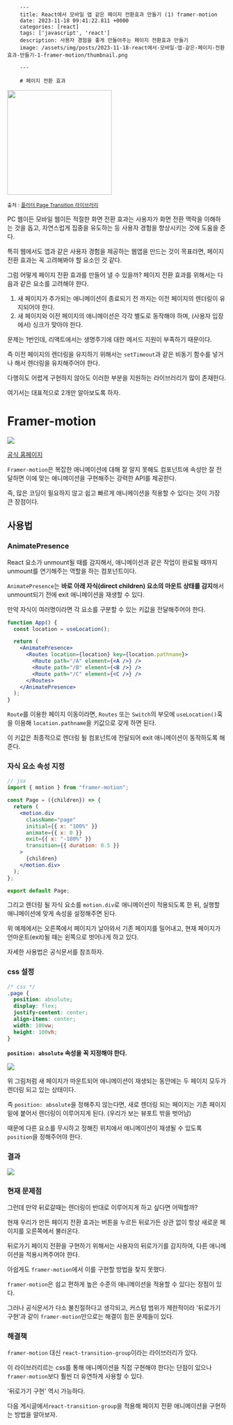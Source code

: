 

        ---
        title: React에서 모바일 앱 같은 페이지 전환효과 만들기 (1) framer-motion
        date: 2023-11-18 09:41:22.811 +0000
        categories: [react]
        tags: ['javascript', 'react']
        description: 사용자 경험을 좋게 만들어주는 페이지 전환효과 만들기
        image: /assets/img/posts/2023-11-18-react에서-모바일-앱-같은-페이지-전환효과-만들기-1-framer-motion/thumbnail.png
        
        ---

        # 페이지 전환 효과

<img src="https://www.yasinilhan.com/page_transition/transition.gif"  width="240"/>

<small>출처 : [플러터 Page Transition 라이브러리](https://pub.dev/packages/page_transition)</small>

PC 웹이든 모바일 웹이든 적절한 화면 전환 효과는 사용자가 화면 전환 맥락을 이해하는 것을 돕고, 자연스럽게 집중을 유도하는 등 사용자 경험을 향상시키는 것에 도움을 준다.

특히 웹에서도 앱과 같은 사용자 경험을 제공하는 웹앱을 만드는 것이 목표라면, 페이지 전환 효과는 꼭 고려해봐야 할 요소인 것 같다.

그럼 어떻게 페이지 전환 효과를 만들어 낼 수 있을까?
페이지 전환 효과를 위해서는 다음과 같은 요소를 고려해야 한다.

1. 새 페이지가 추가되는 애니메이션이 종료되기 전 까지는 이전 페이지의 렌더링이 유지되어야 한다.
2. 새 페이지와 이전 페이지의 애니메이션은 각각 별도로 동작해야 하며, (사용자 입장에서) 싱크가 맞아야 한다.

문제는 1번인데, 리액트에서는 생명주기에 대한 메서드 지원이 부족하기 때문이다.

즉 이전 페이지의 렌더링을 유지하기 위해서는 `setTimeout`과 같은 비동기 함수를 넣거나 해서 렌더링을 유지해주어야 한다.

다행히도 어렵게 구현하지 않아도 이러한 부분을 지원하는 라이브러리가 많이 존재한다.

여기서는 대표적으로 2개만 알아보도록 하자.

# Framer-motion

![](/assets/img/posts/2023-11-18-react에서-모바일-앱-같은-페이지-전환효과-만들기-1-framer-motion/img0.png)

[공식 홈페이지](https://www.framer.com/motion/)

`Framer-motion`은 복잡한 애니메이션에 대해 잘 알지 못해도 컴포넌트에 속성만 잘 전달하면 이에 맞는 애니메이션을 구현해주는 강력한 API를 제공한다.

즉, 많은 코딩이 필요하지 않고 쉽고 빠르게 애니메이션을 적용할 수 있다는 것이 가장 큰 장점이다.

## 사용법
### AnimatePresence

React 요소가 unmount될 때를 감지해서, 애니메이션과 같은 작업이 완료될 때까지 unmount를 연기해주는 역할을 하는 컴포넌트이다.

`AnimatePresence`는 **바로 아래 자식(direct children) 요소의 마운트 상태를 감지**해서 unmount되기 전에 exit 애니메이션을 재생할 수 있다.

만약 자식이 여러명이라면 각 요소를 구분할 수 있는 키값을 전달해주어야 한다.

```jsx
function App() {
  const location = useLocation();

  return (
    <AnimatePresence>
      <Routes location={location} key={location.pathname}>
        <Route path="/A" element={<A />} />
        <Route path="/B" element={<B />} />
        <Route path="/C" element={<C />} />
      </Routes>
    </AnimatePresence>
  );
}
```

`Route`를 이용한 페이지 이동이라면, `Routes` 또는 `Switch`의 부모에 `useLocation()`훅을 이용해 `location.pathname`을 키값으로 갖게 하면 된다.

이 키값은 최종적으로 렌더링 될 컴포넌트에 전달되어 exit 애니메이션이 동작하도록 해준다.

### 자식 요소 속성 지정
```jsx
// jsx
import { motion } from "framer-motion";

const Page = ({children}) => {
  return (
    <motion.div
      className="page"
      initial={{ x: "100%" }}
      animate={{ x: 0 }}
      exit={{ x: "-100%" }}
      transition={{ duration: 0.5 }}
    >
      {children}
    </motion.div>
  );
};

export default Page;
```

그리고 렌더링 될 자식 요소를 `motion.div`로 애니메이션이 적용되도록 한 뒤, 실행할 애니메이션에 맞게 속성을 설정해주면 된다.

위 예제에서는 오른쪽에서 페이지가 날아와서 기존 페이지를 밀어내고, 현재 페이지가 언마운트(exit)될 때는 왼쪽으로 벗어나게 하고 있다.

자세한 사용법은 공식문서를 참조하자.

### css 설정

```css
/* css */
.page {
  position: absolute;
  display: flex;
  justify-content: center;
  align-items: center;
  width: 100vw;
  height: 100vh;
}
```

**`position: absolute` 속성을 꼭 지정해야 한다.**

![](/assets/img/posts/2023-11-18-react에서-모바일-앱-같은-페이지-전환효과-만들기-1-framer-motion/img1.png)

위 그림처럼 새 페이지가 마운트되어 애니메이션이 재생되는 동안에는 두 페이지 모두가 렌더링 되고 있는 상태이다.

즉 `position: absolute`을 정해주지 않는다면, 새로 렌더링 되는 페이지는 기존 페이지 밑에 붙어서 렌더링이 이루어지게 된다. (우리가 보는 뷰포트 밖을 벗어남)

때문에 다른 요소를 무시하고 정해진 위치에서 애니메이션이 재생될 수 있도록 `position`을 정해주어야 한다.

### 결과
![](/assets/img/posts/2023-11-18-react에서-모바일-앱-같은-페이지-전환효과-만들기-1-framer-motion/img2.png)

### 현재 문제점

그런데 만약 뒤로갈때는 렌더링이 반대로 이루어지게 하고 싶다면 어떡할까?

현재 우리가 만든 페이지 전환 효과는 버튼을 누르든 뒤로가든 상관 없이 항상 새로운 페이지를 오른쪽에서 불러온다.

뒤로가기 페이지 전환을 구현하기 위해서는 사용자의 뒤로가기를 감지하여, 다른 애니메이션을 적용시켜주어야 한다.

아쉽게도 `framer-motion`에서 이를 구현할 방법을 찾지 못했다.

`framer-motion`은 쉽고 편하게 높은 수준의 애니메이션을 적용할 수 있다는 장점이 있다.

그러나 공식문서가 다소 불친절하다고 생각되고, 커스텀 범위가 제한적이라 '뒤로가기 구현'과 같이 `framer-motion`만으로는 해결이 힘든 문제들이 있다.

### 해결책

`framer-motion` 대신 `react-transition-group`이라는 라이브러리가 있다.

이 라이브러리르는 css를 통해 애니메이션을 직접 구현해야 한다는 단점이 있으나 `framer-motion`보다 훨씬 더 유연하게 사용할 수 있다.

'뒤로가기 구현' 역시 가능하다.

다음 게시글에서`react-transition-group`을 적용해 페이지 전환 애니메이션을 구현하는 방법을 알아보자.

        